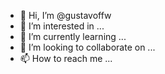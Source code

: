 - 👋 Hi, I’m @gustavoffw
- 👀 I’m interested in ...
- 🌱 I’m currently learning ...
- 💞️ I’m looking to collaborate on ...
- 📫 How to reach me ...

<!---
gustavoffw/gustavoffw is a ✨ special ✨ repository because its `README.md` (this file) appears on your GitHub profile.
You can click the Preview link to take a look at your changes.
--->
